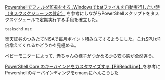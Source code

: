 [Powershellでフォルダ監視をする
](https://qiita.com/happy_packet/items/bb952626aef7323f49b2),[Windowsでbatファイルを自動実行したい時（タスクスケジューラの設定）](https://qiita.com/Richard_Roe/items/44e16841f16ee40c6113)
を参考にしながらPowerShellスクリプトをタスクスケジュールで定期実行する手段を確立した。
```
taskschd.msc
```

楽天証券のつみたてNISAで毎月ポイント積み立てするようにした。これSPUが1倍増えてくれるかどうかを見極める。

ベビーモニターによって、赤ちゃんの様子がつかめるから安心感が全然違う。

[PowerShell Core のキーバインドをカスタマイズする【PSReadLine】](https://dev.classmethod.jp/articles/powershell-core-6-psreadline/)を参考にPowershellのキーバインディングをemacsにへんこうした
